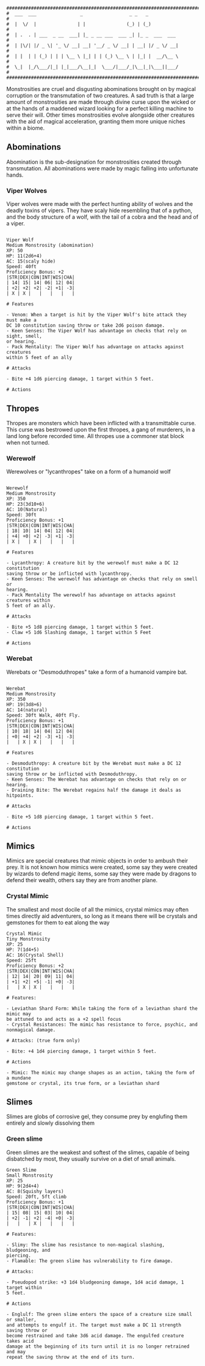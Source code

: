 ```
################################################################################
#  ___  ___                _                 _ _   _                           #
#  |  \/  |               | |               (_) | (_)                          #
#  | .  . | ___  _ __  ___| |_ _ __ ___  ___ _| |_ _  ___  ___                 #
#  | |\/| |/ _ \| '_ \/ __| __| '__/ _ \/ __| | __| |/ _ \/ __|                #
#  | |  | | (_) | | | \__ \ |_| | | (_) \__ \ | |_| |  __/\__ \                #
#  \_|  |_/\___/|_| |_|___/\__|_|  \___/|___/_|\__|_|\___||___/                #
################################################################################

```
Monstrosities are cruel and disgusting abominations brought on by magical corruption or the transmutation of two creatures. A sad truth is that a large amount of monstrosities are made through divine curse upon the wicked or at the hands of a maddened wizard looking for a perfect killing machine to serve their will. Other times monstrosities evolve alongside other creatures with the aid of magical acceleration, granting them more unique niches within a biome. 

## Abominations
Abomination is the sub-designation for monstrosities created through transmutation. All abominations were made by magic falling into unfortunate hands.

### Viper Wolves
Viper wolves were made with the perfect hunting ability of wolves and the deadly
toxins of vipers. They have scaly hide resembling that of a python, and the body
structure of a wolf, with the tail of a cobra and the head and of a viper.

```

Viper Wolf
Medium Monstrosity (abomination)
XP: 50 
HP: 11(2d6+4)
AC: 15(scaly hide)
Speed: 40ft
Proficiency Bonus: +2
|STR|DEX|CON|INT|WIS|CHA|
| 14| 15| 14| 06| 12| 04|
| +2| +2| +2| -2| +1| -3|
| X | X |   |   |   |   |

# Features

- Venom: When a target is hit by the Viper Wolf's bite attack they must make a
DC 10 constitution saving throw or take 2d6 poison damage.
- Keen Senses: The Viper Wolf has advantage on checks that rely on sight, smell,
or hearing.
- Pack Mentality: The Viper Wolf has advantage on attacks against creatures 
within 5 feet of an ally

# Attacks

- Bite +4 1d6 piercing damage, 1 target within 5 feet.

# Actions

``` 

## Thropes
Thropes are monsters which have been inflicted with a transmittable curse. This
curse was bestrowed upon the first thropes, a gang of murderers, in a land long
before recorded time. All thropes use a commoner stat block when not turned.

### Werewolf
Werewolves or "lycanthropes" take on a form of a humanoid wolf

```

Werewolf
Medium Monstrosity
XP: 350
HP: 23(3d10+6)
AC: 10(Natural)
Speed: 30ft
Proficiency Bonus: +1
|STR|DEX|CON|INT|WIS|CHA|
| 18| 10| 14| 04| 12| 04|
| +4| +0| +2| -3| +1| -3|
| X |   | X |   |   |   |

# Features

- Lycanthropy: A creature bit by the werewolf must make a DC 12 constitution 
saving throw or be inflicted with lycanthropy.
- Keen Senses: The werewolf has advantage on checks that rely on smell or 
hearing.
- Pack Mentality The werewolf has advantage on attacks against creatures within
5 feet of an ally.

# Attacks

- Bite +5 1d8 piercing damage, 1 target within 5 feet.
- Claw +5 1d6 Slashing damage, 1 target within 5 Feet

# Actions

``` 

### Werebat
Werebats or "Desmoduthropes" take a form of a humanoid vampire bat.

```

Werebat
Medium Monstrosity
XP: 350
HP: 19(3d8+6)
AC: 14(natural)
Speed: 30ft Walk, 40ft Fly.
Proficiency Bonus: +1
|STR|DEX|CON|INT|WIS|CHA|
| 10| 18| 14| 04| 12| 04|
| +0| +4| +2| -3| +1| -3|
|   | X | X |   |   |   |

# Features

- Desmoduthropy: A creature bit by the Werebat must make a DC 12 constitution 
saving throw or be inflicted with Desmoduthropy.
- Keen Senses: The Werebat has advantage on checks that rely on or hearing.
- Draining Bite: The Werebat regains half the damage it deals as hitpoints.

# Attacks

- Bite +5 1d8 piercing damage, 1 target within 5 feet.

# Actions

``` 

## Mimics
Mimics are special creatures that mimic objects in order to ambush their prey. 
It is not known how mimics were created, some say they were created by wizards
to defend magic items, some say they were made by dragons to defend their 
wealth, others say they are from another plane.

### Crystal Mimic
The smallest and most docile of all the mimics, crystal mimics may often times
directly aid adventurers, so long as it means there will be crystals and 
gemstones for them to eat along the way

```
Crystal Mimic
Tiny Monstrosity
XP: 25 
HP: 7(1d4+5)
AC: 16(Crystal Shell)
Speed: 25ft
Proficiency Bonus: +2
|STR|DEX|CON|INT|WIS|CHA|
| 12| 14| 20| 09| 11| 04|
| +1| +2| +5| -1| +0| -3|
|   | X | X |   |   |   |

# Features:

- Leviathan Shard Form: While taking the form of a leviathan shard the mimic may 
be attuned to and acts as a +2 spell focus
- Crystal Resistances: The mimic has resistance to force, psychic, and 
nonmagical damage.

# Attacks: (true form only)

- Bite: +4 1d4 piercing damage, 1 target within 5 feet.

# Actions

- Mimic: The mimic may change shapes as an action, taking the form of a mundane 
gemstone or crystal, its true form, or a leviathan shard

```

## Slimes
Slimes are globs of corrosive gel, they consume prey by englufing them entirely
and slowly dissolving them

### Green slime
Green slimes are the weakest and softest of the slimes, capable of being 
disbatched by most, they usually survive on a diet of small animals.

```
Green Slime
Small Monstrosity
XP: 25 
HP: 9(2d4+4)
AC: 8(Squishy layers)
Speed: 20ft, 5ft climb
Proficiency Bonus: +1
|STR|DEX|CON|INT|WIS|CHA|
| 15| 08| 15| 03| 10| 04|
| +2| -1| +2| -4| +0| -3|
|   |   | X |   |   |   |

# Features:

- Slimy: The slime has resistance to non-magical slashing, bludgeoning, and 
piercing.
- Flamable: The green slime has vulnerability to fire damage.

# Attacks:

- Pseudopod strike: +3 1d4 bludgeoning damage, 1d4 acid damage, 1 target within 
5 feet.

# Actions

- Englulf: The green slime enters the space of a creature size small or smaller,
and attempts to engulf it. The target must make a DC 11 strength saving throw or
become restrained and take 3d6 acid damage. The engulfed creature takes acid 
damage at the beginning of its turn until it is no longer retrained and may 
repeat the saving throw at the end of its turn. 

```